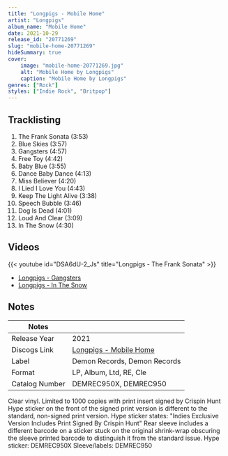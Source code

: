 ```yaml
---
title: "Longpigs - Mobile Home"
artist: "Longpigs"
album_name: "Mobile Home"
date: 2021-10-29
release_id: "20771269"
slug: "mobile-home-20771269"
hideSummary: true
cover:
    image: "mobile-home-20771269.jpg"
    alt: "Mobile Home by Longpigs"
    caption: "Mobile Home by Longpigs"
genres: ["Rock"]
styles: ["Indie Rock", "Britpop"]
---
```


## Tracklisting
1. The Frank Sonata (3:53)
2. Blue Skies (3:57)
3. Gangsters  (4:57)
4. Free Toy (4:42)
5. Baby Blue (3:55)
6. Dance Baby Dance (4:13)
7. Miss Believer (4:20)
8. I Lied I Love You  (4:43)
9. Keep The Light Alive (3:38)
10. Speech Bubble (3:46)
11. Dog Is Dead  (4:01)
12. Loud And Clear  (3:09)
13. In The Snow  (4:30)

## Videos
{{< youtube id="DSA6dU-2_Js" title="Longpigs - The Frank Sonata" >}}
- [Longpigs - Gangsters](https://www.youtube.com/watch?v=OGtxL0mG8bg)
- [Longpigs - In The Snow](https://www.youtube.com/watch?v=MZvNrbZYtac)


## Notes

| Notes          |             |
| ---------------| ----------- |
| Release Year   | 2021 |
| Discogs Link   | [Longpigs - Mobile Home](https://www.discogs.com/release/20771269-Longpigs-Mobile-Home) |
| Label          | Demon Records, Demon Records |
| Format         | LP, Album, Ltd, RE, Cle |
| Catalog Number | DEMREC950X, DEMREC950 |

Clear vinyl. Limited to 1000 copies with print insert signed by Crispin Hunt  Hype sticker on the front of the signed print version is different to the standard, non-signed print version.   Hype sticker states: "Indies Exclusive Version Includes Print Signed By Crispin Hunt"  Rear sleeve includes a different barcode on a sticker stuck on the original shrink-wrap obscuring the sleeve printed barcode to distinguish it from the standard issue.  Hype sticker: DEMREC950X Sleeve/labels: DEMREC950

